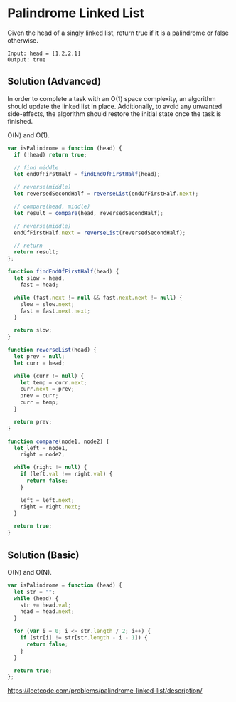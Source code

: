 # Palindrome Linked List

Given the head of a singly linked list, return true if it is a palindrome or false otherwise.

```
Input: head = [1,2,2,1]
Output: true
```

## Solution (Advanced)

In order to complete a task with an O(1) space complexity, an algorithm should update the linked list in place. Additionally, to avoid any unwanted side-effects, the algorithm should restore the initial state once the task is finished.

O(N) and O(1).

```js
var isPalindrome = function (head) {
  if (!head) return true;

  // find middle
  let endOfFirstHalf = findEndOfFirstHalf(head);

  // reverse(middle)
  let reversedSecondHalf = reverseList(endOfFirstHalf.next);

  // compare(head, middle)
  let result = compare(head, reversedSecondHalf);

  // reverse(middle)
  endOfFirstHalf.next = reverseList(reversedSecondHalf);

  // return
  return result;
};

function findEndOfFirstHalf(head) {
  let slow = head,
    fast = head;

  while (fast.next != null && fast.next.next != null) {
    slow = slow.next;
    fast = fast.next.next;
  }

  return slow;
}

function reverseList(head) {
  let prev = null;
  let curr = head;

  while (curr != null) {
    let temp = curr.next;
    curr.next = prev;
    prev = curr;
    curr = temp;
  }

  return prev;
}

function compare(node1, node2) {
  let left = node1,
    right = node2;

  while (right != null) {
    if (left.val !== right.val) {
      return false;
    }

    left = left.next;
    right = right.next;
  }

  return true;
}
```

## Solution (Basic)

O(N) and O(N).

```js
var isPalindrome = function (head) {
  let str = "";
  while (head) {
    str += head.val;
    head = head.next;
  }

  for (var i = 0; i <= str.length / 2; i++) {
    if (str[i] != str[str.length - i - 1]) {
      return false;
    }
  }

  return true;
};
```

https://leetcode.com/problems/palindrome-linked-list/description/
